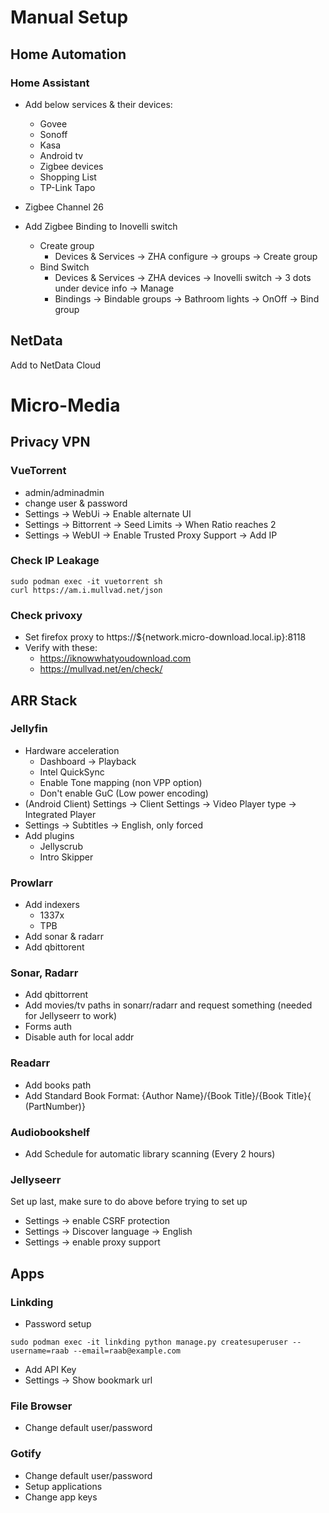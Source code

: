 # Manual Setup

## Home Automation

### Home Assistant

- Add below services & their devices:
  - Govee
  - Sonoff
  - Kasa
  - Android tv
  - Zigbee devices
  - Shopping List
  - TP-Link Tapo
- Zigbee Channel 26

- Add Zigbee Binding to Inovelli switch
  - Create group
    - Devices & Services -> ZHA configure -> groups -> Create group
  - Bind Switch
    - Devices & Services -> ZHA devices -> Inovelli switch -> 3 dots under device info -> Manage
    - Bindings -> Bindable groups -> Bathroom lights -> OnOff -> Bind group

## NetData

Add to NetData Cloud

# Micro-Media

## Privacy VPN

### VueTorrent

- admin/adminadmin
- change user & password
- Settings -> WebUi -> Enable alternate UI
- Settings -> Bittorrent -> Seed Limits -> When Ratio reaches 2
- Settings -> WebUI -> Enable Trusted Proxy Support -> Add IP

### Check IP Leakage

```console
sudo podman exec -it vuetorrent sh
curl https://am.i.mullvad.net/json
```

### Check privoxy

- Set firefox proxy to https://${network.micro-download.local.ip}:8118
- Verify with these:
  - https://iknowwhatyoudownload.com
  - https://mullvad.net/en/check/

## ARR Stack

### Jellyfin

- Hardware acceleration
  - Dashboard -> Playback
  - Intel QuickSync
  - Enable Tone mapping (non VPP option)
  - Don't enable GuC (Low power encoding)
- (Android Client) Settings -> Client Settings -> Video Player type -> Integrated Player
- Settings -> Subtitles -> English, only forced
- Add plugins
  - Jellyscrub
  - Intro Skipper

### Prowlarr

- Add indexers
  - 1337x
  - TPB
- Add sonar & radarr
- Add qbittorent

### Sonar, Radarr

- Add qbittorrent
- Add movies/tv paths in sonarr/radarr and request something (needed for Jellyseerr to work)
- Forms auth
- Disable auth for local addr

### Readarr

- Add books path
- Add Standard Book Format: {Author Name}/{Book Title}/{Book Title}{ (PartNumber)}

### Audiobookshelf

- Add Schedule for automatic library scanning (Every 2 hours)

### Jellyseerr

Set up last, make sure to do above before trying to set up

- Settings -> enable CSRF protection
- Settings -> Discover language -> English
- Settings -> enable proxy support

## Apps

### Linkding

- Password setup

```
sudo podman exec -it linkding python manage.py createsuperuser --username=raab --email=raab@example.com
```

- Add API Key
- Settings -> Show bookmark url

### File Browser

- Change default user/password

### Gotify

- Change default user/password
- Setup applications
- Change app keys
